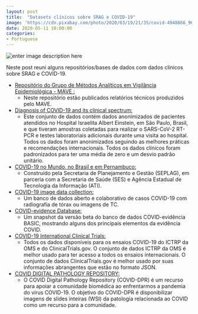 ```yaml
---
layout: post
title:  "Datasets clínicos sobre SRAG e COVID-19"
image: 'https://cdn.pixabay.com/photo/2020/03/19/21/35/covid-4948866_960_720.jpg'
date: 2020-05-11 10:00:00
categories:
- Portuguese
---
```


![enter image description here](https://cdn.pixabay.com/photo/2020/03/19/21/35/covid-4948866_960_720.jpg)

Neste post reuni alguns repositórios/bases de dados com dados clínicos sobre SRAG e COVID-19.

 - [Repositório do Grupo de Métodos Analíticos em Vigilância Epidemiológica - MAVE :](https://gitlab.procc.fiocruz.br/mave/repo)
	 - Neste repositório estão publicados relatórios técnicos produzidos pelo MAVE.
 - [Diagnosis of COVID-19 and its clinical spectrum:](https://www.kaggle.com/einsteindata4u/covid19)
	 - Este conjunto de dados contém dados anonimizados de pacientes atendidos no Hospital Israelita Albert Einstein, em São Paulo, Brasil, e que tiveram amostras coletadas para realizar o SARS-CoV-2 RT-PCR e testes laboratoriais adicionais durante uma visita ao hospital. Todos os dados foram anonimizados seguindo as melhores práticas e recomendações internacionais. Todos os dados clínicos foram padronizados para ter uma média de zero e um desvio padrão unitário.
 - [COVID-19 no Mundo, no Brasil e em Pernambuco:](https://dados.seplag.pe.gov.br/apps/corona_dados.html)
	 - Construído pela Secretaria de Planejamento e Gestão (SEPLAG), em parceria com a Secretaria de Saúde (SES) e Agência Estadual de Tecnologia da Informação (ATI).
 - [COVID-19 image data collection:](https://github.com/sobrinhosj/covid-chestxray-dataset)
	 - Um banco de dados aberto e colaborativo de casos COVID-19 com radiografia de tórax ou imagens de TC.
 - [COVID-evidence Database:](https://covid-evidence.org/database)
	 - Um snapshot da versão beta do banco de dados COVID-evidência BASIC, mostrando alguns dos principais elementos da evidência COVID.
 - [COVID-19 International Clinical Trials:](https://www.kaggle.com/panahi/covid-19-international-clinical-trials#ICTRP_COVID_19.csv)
	 - Todos os dados disponíveis para os ensaios COVID-19 do ICTRP da OMS e do ClinicalTrials.gov. O conjunto de dados ICTRP da OMS é melhor usado para ter acesso a todos os ensaios internacionais. O conjunto de dados ClinicalTrials.gov é melhor usado por suas informações abrangentes que estão no formato JSON.
 - [COVID DIGITAL PATHOLOGY REPOSITORY:](https://covid19pathology.nih.gov/)
	 - O COVID Digital Pathology Repository (COVID-DPR) é um recurso para apoiar a comunidade biomédica ao enfrentarmos a pandemia do vírus COVID-19. O objetivo do COVID-DPR é disponibilizar imagens de slides inteiras (WSI) da patologia relacionada ao COVID como um recurso para a comunidade.
